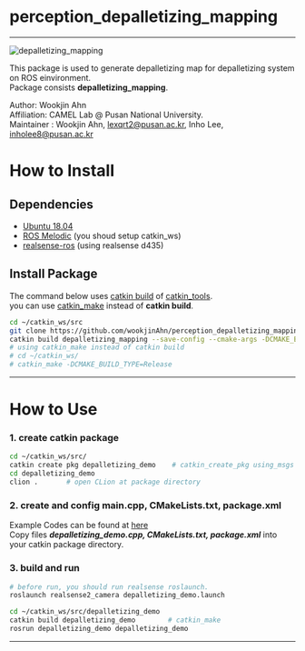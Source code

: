 # perception_depalletizing_mapping

---
![depalletizing_mapping](depalletizing_mapping_demos/data/depalletizing_mapping.gif)

This package is used to generate depalletizing map for depalletizing system on ROS einvironment.  
Package consists **depalletizing_mapping**.

Author: Wookjin Ahn  
Affiliation: CAMEL Lab @ Pusan National University.   
Maintainer : Wookjin Ahn, lexqrt2@pusan.ac.kr, Inho Lee, inholee8@pusan.ac.kr

# How to Install

## Dependencies
- [Ubuntu 18.04](https://releases.ubuntu.com/18.04/)
- [ROS Melodic](http://wiki.ros.org/melodic/Installation/Ubuntu)  (you shoud setup catkin_ws)
- [realsense-ros](https://github.com/IntelRealSense/realsense-ros)  (using realsense d435)


## Install Package
The command below uses [catkin build](https://catkin-tools.readthedocs.io/en/latest/verbs/catkin_build.html) of [catkin_tools](https://catkin-tools.readthedocs.io/en/latest/installing.html).  
you can use [catkin_make](http://wiki.ros.org/catkin/commands/catkin_make) instead of **catkin build**.
```bash
cd ~/catkin_ws/src
git clone https://github.com/wookjinAhn/perception_depalletizing_mapping.git
catkin build depalletizing_mapping --save-config --cmake-args -DCMAKE_BUILD_TYPE=Release
# using catkin_make instead of catkin build
# cd ~/catkin_ws/
# catkin_make -DCMAKE_BUILD_TYPE=Release
```

---
# How to Use

### 1. create catkin package
```bash
cd ~/catkin_ws/src/
catkin create pkg depalletizing_demo    # catkin_create_pkg using_msgs
cd depalletizing_demo
clion .       # open CLion at package directory
```

### 2. create and config main.cpp, CMakeLists.txt, package.xml
Example Codes can be found at [here](https://github.com/PNUxCAMEL/camel-perception-heightmap/tree/main/heightmap_ros/example)  
Copy files _**depalletizing_demo.cpp, CMakeLists.txt, package.xml**_ into your catkin package directory.  

### 3. build and run
```bash
# before run, you should run realsense roslaunch.
roslaunch realsense2_camera depalletizing_demo.launch

cd ~/catkin_ws/src/depalletizing_demo
catkin build depalletizing_demo        # catkin_make
rosrun depalletizing_demo depalletizing_demo
```

---
